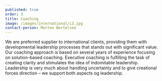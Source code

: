 ```yaml
---
published: true
order: 3
title: Coaching
image: /images/international/i3.jpg
contact-person: Morten Bertelsen
---
```


We are preferred supplier to international clients, providing them with developmental leadership processes that stands out with significant value. Our coaching approach is based on several years of experience focusing on solution-based coaching. Executive coaching is fulfilling the task of creating clarity and stimulates the idea of indomitable leadership. Leadership is very much about handling uncertainty and to give creational forces direction – we support both aspects og leadership.